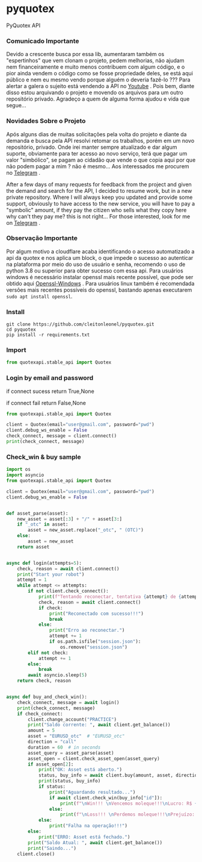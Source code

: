 # pyquotex
PyQuotex API

### Comunicado Importante
Devido a crescente busca por essa lib, aumentaram também os "espertinhos" que vem clonam o projeto,
pedem melhorias, não ajudam nem financeiramente e muito menos contribuem com algum código, e o pior
ainda vendem o código como se fosse propriedade deles, se está aqui público e nem eu mesmo vendo porque
alguém o deveria fazê-lo ???
Para alertar a galera o sujeito está vendendo a API no [Youtube](https://www.youtube.com/watch?v=5x-da5K-a_4) .
Pois bem, diante disso estou arquivando o projeto e movendo os arquivos para um outro repositório privado.
Agradeço a quem de alguma forma ajudou e vida que segue...

### Novidades Sobre o Projeto
Após alguns dias de muitas solicitações pela volta do projeto e diante da demanda e busca pela API
resolvi retomar os trabalhos, porém em um novo repositório, privado.
Onde irei manter sempre atualizado e dar algum suporte, obviamente para ter acesso ao novo serviço,
terá que pagar um valor "simbólico", se pagam ao cidadão que vende o que copia aqui por que não podem
pagar a mim ? não é mesmo...
Aos interessados me procurem no [Telegram](https://t.me/cleitonLC) .

After a few days of many requests for feedback from the project and given the demand and search for the API,
I decided to resume work, but in a new private repository. Where I will always keep you updated 
and provide some support, obviously to have access to the new service, you will have to pay a "symbolic" amount,
if they pay the citizen who sells what they copy here why can't they pay me? this is not right... 
For those interested, look for me on [Telegram](https://t.me/cleitonLC) .

### Observação Importante
Por algum motivo a cloudflare acaba identificando o acesso automatizado a api da quotex e nos
aplica um block, o que impede o sucesso ao autenticar na plataforma por meio do uso de usuário 
e senha, recomendo o uso de python 3.8 ou superior para obter sucesso com essa api.
Para usuários windows é necessário instalar openssl mais recente possível, que pode ser obtido
aqui [Openssl-Windows](https://slproweb.com/products/Win32OpenSSL.html) .
Para usuários linux também é recomendada versões mais recentes possíveis do openssl, bastando
apenas executarem ```sudo apt install openssl```.

### Install
````shell
git clone https://github.com/cleitonleonel/pyquotex.git
cd pyquotex
pip install -r requirements.txt
````

### Import
```python
from quotexapi.stable_api import Quotex
```

### Login by email and password
if connect sucess return True,None  

if connect fail return False,None  
```python
from quotexapi.stable_api import Quotex

client = Quotex(email="user@gmail.com", password="pwd")
client.debug_ws_enable = False
check_connect, message = client.connect()
print(check_connect, message)
```
### Check_win & buy sample

```python
import os
import asyncio
from quotexapi.stable_api import Quotex

client = Quotex(email="user@gmail.com", password="pwd")
client.debug_ws_enable = False


def asset_parse(asset):
    new_asset = asset[:3] + "/" + asset[3:]
    if "_otc" in asset:
        asset = new_asset.replace("_otc", " (OTC)")
    else:
        asset = new_asset
    return asset


async def login(attempts=5):
    check, reason = await client.connect()
    print("Start your robot")
    attempt = 1
    while attempt <= attempts:
        if not client.check_connect():
            print(f"Tentando reconectar, tentativa {attempt} de {attempts}")
            check, reason = await client.connect()
            if check:
                print("Reconectado com sucesso!!!")
                break
            else:
                print("Erro ao reconectar.")
                attempt += 1
                if os.path.isfile("session.json"):
                    os.remove("session.json")
        elif not check:
            attempt += 1
        else:
            break
        await asyncio.sleep(5)
    return check, reason


async def buy_and_check_win():
    check_connect, message = await login()
    print(check_connect, message)
    if check_connect:
        client.change_account("PRACTICE")
        print("Saldo corrente: ", await client.get_balance())
        amount = 5
        asset = "EURUSD_otc"  # "EURUSD_otc"
        direction = "call"
        duration = 60  # in seconds
        asset_query = asset_parse(asset)
        asset_open = client.check_asset_open(asset_query)
        if asset_open[2]:
            print("OK: Asset está aberto.")
            status, buy_info = await client.buy(amount, asset, direction, duration)
            print(status, buy_info)
            if status:
                print("Aguardando resultado...")
                if await client.check_win(buy_info["id"]):
                    print(f"\nWin!!! \nVencemos moleque!!!\nLucro: R$ {client.get_profit()}")
                else:
                    print(f"\nLoss!!! \nPerdemos moleque!!!\nPrejuízo: R$ {client.get_profit()}")
            else:
                print("Falha na operação!!!")
        else:
            print("ERRO: Asset está fechado.")
        print("Saldo Atual: ", await client.get_balance())
        print("Saindo...")
    client.close()
```
